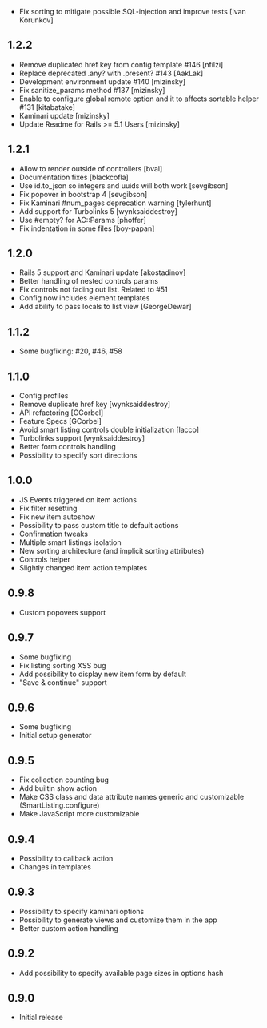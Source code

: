- Fix sorting to mitigate possible SQL-injection and improve tests [Ivan Korunkov]

1.2.2
-----------

- Remove duplicated href key from config template #146 [nfilzi]
- Replace deprecated .any? with .present? #143 [AakLak]
- Development environment update #140 [mizinsky]
- Fix sanitize_params method #137 [mizinsky]
- Enable to configure global remote option and it to affects sortable helper #131 [kitabatake]
- Kaminari update [mizinsky]
- Update Readme for Rails >= 5.1 Users [mizinsky]

1.2.1
-----------

- Allow to render outside of controllers [bval]
- Documentation fixes [blackcofla]
- Use id.to_json so integers and uuids will both work [sevgibson]
- Fix popover in bootstrap 4 [sevgibson]
- Fix Kaminari #num_pages deprecation warning [tylerhunt]
- Add support for Turbolinks 5 [wynksaiddestroy]
- Use #empty? for AC::Params [phoffer]
- Fix indentation in some files [boy-papan]

1.2.0
-----------

- Rails 5 support and Kaminari update [akostadinov]
- Better handling of nested controls params
- Fix controls not fading out list. Related to #51
- Config now includes element templates
- Add ability to pass locals to list view [GeorgeDewar]

1.1.2
-----------

- Some bugfixing: #20, #46, #58

1.1.0
-----------

- Config profiles
- Remove duplicate href key [wynksaiddestroy]
- API refactoring [GCorbel]
- Feature Specs [GCorbel]
- Avoid smart listing controls double initialization [lacco]
- Turbolinks support [wynksaiddestroy]
- Better form controls handling
- Possibility to specify sort directions

1.0.0
-----------

- JS Events triggered on item actions
- Fix filter resetting
- Fix new item autoshow
- Possibility to pass custom title to default actions
- Confirmation tweaks
- Multiple smart listings isolation
- New sorting architecture (and implicit sorting attributes)
- Controls helper
- Slightly changed item action templates

0.9.8
-----------

- Custom popovers support

0.9.7
-----------

- Some bugfixing
- Fix listing sorting XSS bug
- Add possibility to display new item form by default
- "Save & continue" support

0.9.6
-----------

- Some bugfixing
- Initial setup generator

0.9.5
-----------

- Fix collection counting bug
- Add builtin show action
- Make CSS class and data attribute names generic and customizable (SmartListing.configure)
- Make JavaScript more customizable

0.9.4
-----------

- Possibility to callback action
- Changes in templates

0.9.3
-----------

- Possibility to specify kaminari options
- Possibility to generate views and customize them in the app
- Better custom action handling

0.9.2
-----------

- Add possibility to specify available page sizes in options hash

0.9.0
-----------

- Initial release
